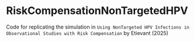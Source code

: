 # RiskCompensationNonTargetedHPV
Code for replicating the simulation in `Using NonTargeted HPV Infections in Observational Studies with Risk Compensation` by Etievant (2025)
